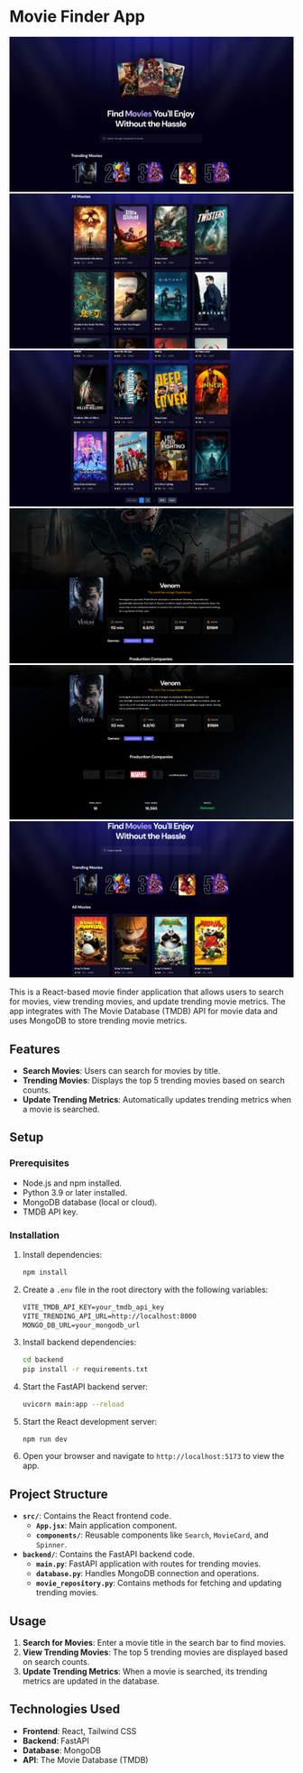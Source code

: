 # Movie Finder App

![Movieflix 1](demo/images/movieflix1.png)
![Movieflix 2](demo/images/movieflix2.png)
![Movieflix 3](demo/images/movieflix3.png)
![Movieflix 4](demo/images/movieflix4.png)
![Movieflix 5](demo/images/movieflix5.png)
![Movieflix 6](demo/images/movieflix6.png)

This is a React-based movie finder application that allows users to search for movies, view trending movies, and update trending movie metrics. The app integrates with The Movie Database (TMDB) API for movie data and uses MongoDB to store trending movie metrics.

## Features

- **Search Movies**: Users can search for movies by title.
- **Trending Movies**: Displays the top 5 trending movies based on search counts.
- **Update Trending Metrics**: Automatically updates trending metrics when a movie is searched.

## Setup

### Prerequisites

- Node.js and npm installed.
- Python 3.9 or later installed.
- MongoDB database (local or cloud).
- TMDB API key.

### Installation

1. Install dependencies:
   ```bash
   npm install
   ```

2. Create a `.env` file in the root directory with the following variables:
   ```env
   VITE_TMDB_API_KEY=your_tmdb_api_key
   VITE_TRENDING_API_URL=http://localhost:8000
   MONGO_DB_URL=your_mongodb_url
   ```

3. Install backend dependencies:
   ```bash
   cd backend
   pip install -r requirements.txt
   ```

4. Start the FastAPI backend server:
   ```bash
   uvicorn main:app --reload
   ```

5. Start the React development server:
   ```bash
   npm run dev
   ```

6. Open your browser and navigate to `http://localhost:5173` to view the app.

## Project Structure

- **`src/`**: Contains the React frontend code.
  - **`App.jsx`**: Main application component.
  - **`components/`**: Reusable components like `Search`, `MovieCard`, and `Spinner`.
- **`backend/`**: Contains the FastAPI backend code.
  - **`main.py`**: FastAPI application with routes for trending movies.
  - **`database.py`**: Handles MongoDB connection and operations.
  - **`movie_repository.py`**: Contains methods for fetching and updating trending movies.

## Usage

1. **Search for Movies**: Enter a movie title in the search bar to find movies.
2. **View Trending Movies**: The top 5 trending movies are displayed based on search counts.
3. **Update Trending Metrics**: When a movie is searched, its trending metrics are updated in the database.

## Technologies Used

- **Frontend**: React, Tailwind CSS
- **Backend**: FastAPI
- **Database**: MongoDB
- **API**: The Movie Database (TMDB)


